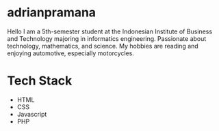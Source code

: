 # adrianpramana

Hello I am a 5th-semester student at the Indonesian Institute of Business and Technology majoring in informatics engineering. Passionate about technology, mathematics, and science. My hobbies are reading and enjoying automotive, especially motorcycles.

# Tech Stack
- HTML
- CSS
- Javascript
- PHP
